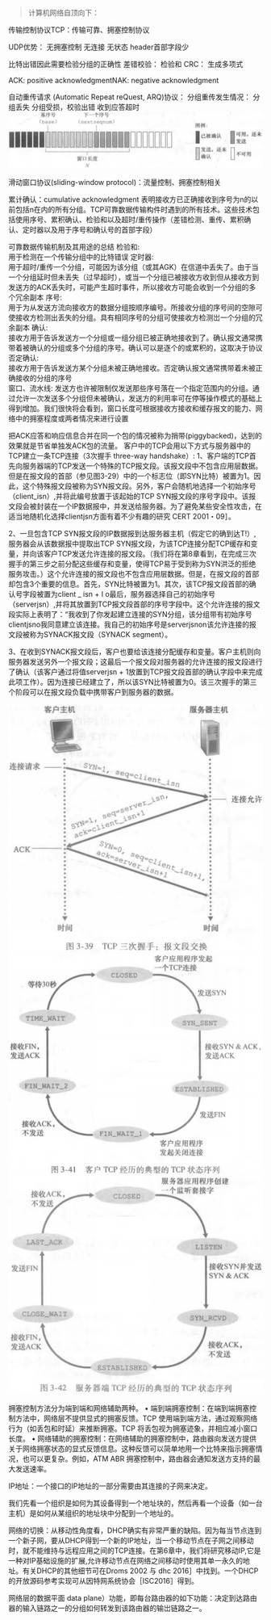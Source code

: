 > 计算机网络自顶向下：

传输控制协议TCP：传输可靠、拥塞控制协议

UDP优势：
	无拥塞控制
	无连接
	无状态
	header首部字段少

比特出错因此需要检验分组的正确性
差错校验：	检验和	CRC： 生成多项式

ACK: positive acknowledgmentNAK: negative acknowledgment

自动重传请求
(Automatic Repeat reQuest, ARQ)协议：
分组重传发生情况：
	分组丢失	分组受损，校验出错	收到应答超时
    ![图](/计算机网络-自顶向下方法第七版/image/Pasted%20Graphic%201.png)


滑动窗口协议(sliding-window protocol)：流量控制、拥塞控制相关

累计确认：cumulative acknowledgment 表明接收方已正确接收到序号为n的以前包括n在内的所有分组。TCP可靠数据传输构件时遇到的所有技术。这些技术包括使用序号、累积确认、检验和以及超时/重传操作（差错检测、重传、累积确认、定时器以及用于序号和确认号的首部字段）



可靠数据传输机制及其用途的总结
检验和: 	
	用于检测在一个传输分组中的比特错误
定时器: 	
	用于超时/重传一个分组，可能因为该分组（或其AGK）在信道中丢失了。由于当一个分组延时但未丢失（过早超时），或当一个分组已被接收方收到但从接收方到发送方的ACK丢失时，可能产生超时事件，所以接收方可能会收到一个分组的多个冗余副本
序号: 	
	用于为从发送方流向接收方的数据分组按顺序编号。所接收分组的序号间的空隙可使接收方检测出丢失的分组。具有相同序号的分组可使接收方检测岀一个分组的冗余副本
确认: 	
	接收方用于告诉发送方一个分组或一组分组已被正确地接收到了。确认报文通常携带着被确认的分组或多个分组的序号。确认可以是逐个的或累积的，这取决于协议
否定确认:	
	接收方用于告诉发送方某个分组未被正确地接收。否定确认报文通常携带着未被正确接收的分组的序号\
窗口、流水线:
	发送方也许被限制仅发送那些序号落在一个指定范围内的分组。通过允许一次发送多个分组但未被确认，发送方的利用率可在停等操作模式的基础上得到增加。我们很快将会看到，窗口长度可根据接收方接收和缓存报文的能力、网络中的拥塞程度或两者情况来进行设置


把ACK应答和响应信息合并在同一个包的情况被称为捎带(piggybacked)，达到的效果就是节省单独发ACK包的流量。
客户中的TCP会用以下方式与服务器中的TCP建立一条TCP连接（3次握手 three-way handshake）:
1、客户端的TCP首先向服务器端的TCP发送一个特殊的TCP报文段。该报文段中不包含应用层数据。但是在报文段的首部（参见图3-29）中的一个标志位（即SYN比特）被置为1。因此，这个特殊报文段被称为SYN报文段。另外，客户会随机地选择一个初始序号（client_isn）,并将此编号放置于该起始的TCP SYN报文段的序号字段中。该报文段会被封装在一个IP数据报中，并发送给服务器。为了避免某些安全性攻击，在适当地随机化选择clientjsn方面有着不少有趣的研究 CERT 2001・09］。
 
2、一旦包含TCP SYN报文段的IP数据报到达服务器主机（假定它的确到达T!）,服务器会从该数据报中提取出TCP SYN报文段，为该TCP连接分配TCP缓存和变量，并向该客户TCP发送允许连接的报文段。（我们将在第8章看到，在完成三次握手的第三步之前分配这些缓存和变量，使得TCP易于受到称为SYN洪泛的拒绝服务攻击。）这个允许连接的报文段也不包含应用层数据。但是，在报文段的首部却包含3个重要的信息。首先，SYN比特被置为1。其次，该TCP报文段首部的确认号字段被置为client _ isn + I o最后，服务器选择自己的初始序号
（serverjsn）,并将其放置到TCP报文段首部的序号字段中。这个允许连接的报文段实际上表明了：“我收到了你发起建立连接的SYN分组，该分组带有初始序号clientjsno我同意建立该连接。我自己的初始序号是serverjsnon该允许连接的报文段被称为SYNACK报文段（SYNACK segment）。

3、在收到SYNACK报文段后，客户也要给该连接分配缓存和变量。客户主机则向服务器发送另外一个报文段；这最后一个报文段对服务器的允许连接的报文段进行了确认（该客户通过将值serverjsn + 1放置到TCP报文段首部的确认字段中来完成此项工作）。因为连接已经建立了，所以该SYN比特被置为0。该三次握手的第三个阶段可以在报文段负载中携带客户到服务器的数据。

![图](/计算机网络-自顶向下方法第七版/image/Pasted%20Graphic.png)
![图](/计算机网络-自顶向下方法第七版/image/客户应用程序发起.png)
![图](/计算机网络-自顶向下方法第七版/image/服务器应用程序创建.png)



拥塞控制方法分为端到端和网络辅助两种。
	•	端到端拥塞控制：在端到端拥塞控制方法中，网络层不提供显式的拥塞反馈。TCP 使用端到端方法，通过观察网络行为（如丢包和时延）来推断拥塞。TCP 将丢包视为拥塞迹象，并相应减小窗口长度。
	•	网络辅助的拥塞控制：在网络辅助的拥塞控制中，路由器向发送方提供关于网络拥塞状态的显式反馈信息。这种反馈可以简单地用一个比特来指示拥塞情况，也可以更复杂。例如，ATM ABR 拥塞控制中，路由器会通知发送方支持的最大发送速率。



IP地址：一个接口的IP地址的一部分需要由其连接的子网来决定。

我们先看一个组织是如何为其设备得到一个地址块的，然后再看一个设备（如一台
主机）是如何从某组织的地址块中分配到一个地址的。

网络的切换：从移动性角度看，DHCP确实有非常严重的缺陷。因为每当节点连到一个新子网，要从DHCP得到一个新的IP地址，当一个移动节点在子网之间移动时，就不能维持与远程应用之间的TCP连接。在第6章中，我们将研究移动IP,它是一种对IP基础设施的扩展,允许移动节点在网络之间移动时使用其单一永久的地址。有关DHCP的其他细节可在Droms 2002 与 dhc 2016］中找到。一个DHCP的开放源码参考实现可从因特网系统协会［ISC2016］得到。


网络层的数据平面 data plane）功能，即每台路由器的如下功能：决定到达路由器的输入链路之一的分组如何转发到该路由器的输岀链路之一。


